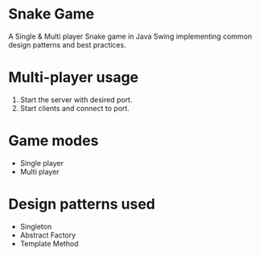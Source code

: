 # Snake Game

A Single & Multi player Snake game in Java Swing implementing common design patterns and best practices.

# Multi-player usage

1) Start the server with desired port.
2) Start clients and connect to port.

# Game modes
- Single player
- Multi player

# Design patterns used
- Singleton
- Abstract Factory
- Template Method


